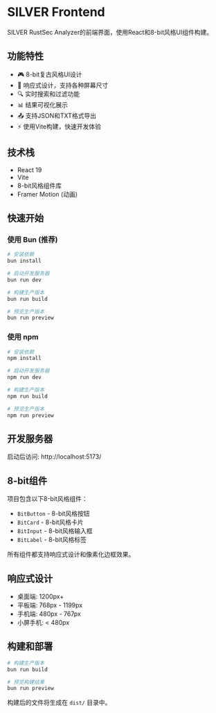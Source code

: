 # SILVER Frontend

SILVER RustSec Analyzer的前端界面，使用React和8-bit风格UI组件构建。

## 功能特性

- 🎮 8-bit复古风格UI设计
- 📱 响应式设计，支持各种屏幕尺寸
- 🔍 实时搜索和过滤功能
- 📊 结果可视化展示
- 📤 支持JSON和TXT格式导出
- ⚡ 使用Vite构建，快速开发体验

## 技术栈

- React 19
- Vite
- 8-bit风格组件库
- Framer Motion (动画)

## 快速开始

### 使用 Bun (推荐)

```bash
# 安装依赖
bun install

# 启动开发服务器
bun run dev

# 构建生产版本
bun run build

# 预览生产版本
bun run preview
```

### 使用 npm

```bash
# 安装依赖
npm install

# 启动开发服务器
npm run dev

# 构建生产版本
npm run build

# 预览生产版本
npm run preview
```

## 开发服务器

启动后访问: http://localhost:5173/

## 8-bit组件

项目包含以下8-bit风格组件：

- `BitButton` - 8-bit风格按钮
- `BitCard` - 8-bit风格卡片
- `BitInput` - 8-bit风格输入框
- `BitLabel` - 8-bit风格标签

所有组件都支持响应式设计和像素化边框效果。

## 响应式设计

- 桌面端: 1200px+
- 平板端: 768px - 1199px
- 手机端: 480px - 767px
- 小屏手机: < 480px

## 构建和部署

```bash
# 构建生产版本
bun run build

# 预览构建结果
bun run preview
```

构建后的文件将生成在 `dist/` 目录中。
